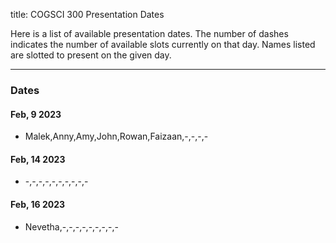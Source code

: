 title: COGSCI 300 Presentation Dates

Here is a list of available presentation dates.  The number of dashes indicates the number of available slots currently on that day.  Names listed are slotted to present on the given day.

 * * *

### Dates
 
#### Feb, 9 2023

 * Malek,Anny,Amy,John,Rowan,Faizaan,-,-,-,-

#### Feb, 14 2023

 * -,-,-,-,-,-,-,-,-,-

#### Feb, 16 2023

 * Nevetha,-,-,-,-,-,-,-,-,-

